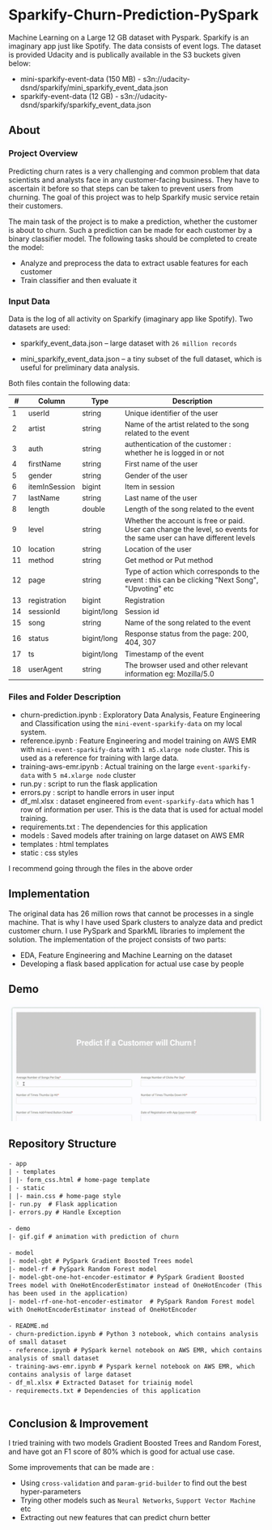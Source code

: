 # Sparkify-Churn-Prediction-PySpark

Machine Learning on a Large 12 GB dataset with Pyspark. Sparkify is an imaginary app just like Spotify. The data consists of event logs. The dataset is provided Udacity and is publically available in the S3 buckets given below:

* mini-sparkify-event-data (150 MB) - s3n://udacity-dsnd/sparkify/mini_sparkify_event_data.json
* sparkify-event-data (12 GB) - s3n://udacity-dsnd/sparkify/sparkify_event_data.json

## About

### Project Overview

Predicting churn rates is a very challenging and common problem that data scientists and analysts
face in any customer-facing business. They have to ascertain it before so that steps can be taken to prevent users from churning. The goal of this project was to help Sparkify music 
service retain their customers.

The main task of the project is to make a prediction, whether the customer is about to churn. Such a prediction can be made for each customer by a binary classifier model. The following tasks should be completed 
to create the model: 
* Analyze and preprocess the data to extract usable features for each customer 
* Train classifier and then evaluate it

### Input Data

Data is the log of all activity on Sparkify (imaginary app like Spotify). Two datasets are used:

* sparkify_event_data.json – large dataset with `26 million records`

* mini_sparkify_event_data.json – a tiny subset of the full dataset, which is useful for preliminary data analysis. 

Both files contain the following data:

|#| Column | Type | Description |
| --- | --- | --- | --- |
| 1 | userId | string | Unique identifier of the user|
| 2 | artist | string | Name of the artist related to the song related to the event |
| 3 | auth | string | authentication of the customer : whether he is logged in or not |
| 4 | firstName | string | First name of the user |
| 5 | gender | string | Gender of the user |
| 6 | itemInSession | bigint | Item in session |
| 7 | lastName | string | Last name of the user |
| 8 | length | double | Length of the song related to the event |
| 9 | level | string | Whether the account is free or paid. User can change the level, so events for the same user can have different levels |
| 10 | location | string | Location of the user |
| 11 | method | string | Get method or Put method |
| 12 | page | string | Type of action which corresponds to the event : this can be clicking "Next Song", "Upvoting" etc |
| 13 | registration | bigint | Registration |
| 14 | sessionId | bigint/long| Session id|
| 15 | song | string | Name of the song related to the event |
| 16 | status | bigint/long | Response status from the page: 200, 404, 307 |
| 17 | ts | bigint/long | Timestamp of the event |
| 18 | userAgent | string | The browser used and other relevant information eg: Mozilla/5.0 |

### Files and Folder Description

* churn-prediction.ipynb : Exploratory Data Analysis, Feature Engineering and Classification using the `mini-event-sparkify-data` on my local system.
* reference.ipynb : Feature Engineering and model training on AWS EMR with `mini-event-sparkify-data` with `1 m5.xlarge node` cluster. This is used as a reference for training with large data.
* training-aws-emr.ipynb : Actual training on the large `event-sparkify-data` with `5 m4.xlarge node` cluster
* run.py : script to run the flask application
* errors.py : script to handle errors in user input
* df_ml.xlsx : dataset engineered from `event-sparkify-data` which has 1 row of information per user. This is the data that is used for actual model training.
* requirements.txt : The dependencies for this application
* models : Saved models after training on large dataset on AWS EMR
* templates : html templates
* static : css styles

I recommend going through the files in the above order

## Implementation

The original data has 26 million rows that cannot be processes in a single machine. That is why I have used Spark clusters to analyze data and predict customer churn. I use PySpark and SparkML libraries to implement the solution. The implementation of the project consists of two parts:

* EDA, Feature Engineering and Machine Learning on the dataset
* Developing a flask based application for actual use case by people

## Demo

![](demo/gif.gif)

## Repository Structure

```
- app
| - templates
| |- form_css.html # home-page template
| - static 
| |- main.css # home-page style
|- run.py  # Flask application
|- errors.py # Handle Exception

- demo
|- gif.gif # animation with prediction of churn

- model
|- model-gbt # PySpark Gradient Boosted Trees model
|- model-rf # PySpark Random Forest model
|- model-gbt-one-hot-encoder-estimator # PySpark Gradient Boosted Trees model with OneHotEncoderEstimator instead of OneHotEncoder (This has been used in the application)
|- model-rf-one-hot-encoder-estimator  # PySpark Random Forest model with OneHotEncoderEstimator instead of OneHotEncoder

- README.md
- churn-prediction.ipynb # Python 3 notebook, which contains analysis of small dataset
- reference.ipynb # PySpark kernel notebook on AWS EMR, which contains analysis of small dataset
- training-aws-emr.ipynb # Pyspark kernel notebook on AWS EMR, which contains analysis of large dataset
- df_ml.xlsx # Extracted Dataset for triainig model
- requiremects.txt # Dependencies of this application


```

## Conclusion & Improvement

I tried training with two models Gradient Boosted Trees and Random Forest, and have got an F1 score of 80% which is good for actual use case. 


Some improvements that can be made are :

* Using `cross-validation` and `param-grid-builder` to find out the best hyper-parameters 
* Trying other models such as `Neural Networks`, `Support Vector Machine` etc
* Extracting out new features that can predict churn better
